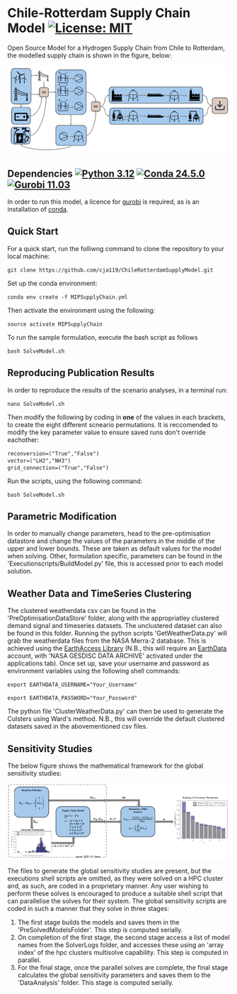 # Chile-Rotterdam Supply Chain Model [![License: MIT](https://img.shields.io/badge/License-MIT-yellow.svg)](https://opensource.org/licenses/MIT)
Open Source Model for a Hydrogen Supply Chain from Chile to Rotterdam, the modelled supply chain is shown in the figure, below:

![Supply Chain](images/SupplyChainDiagram.png)


## Dependencies [![Python 3.12](https://img.shields.io/badge/python-3.12-blue.svg)](https://www.python.org/downloads/release/python-3124/) [![Conda 24.5.0](https://img.shields.io/badge/conda-24.5.0-green.svg)](https://anaconda.org/anaconda/conda/files?page=1&type=conda&version=24.5.0) [![Gurobi 11.03](https://img.shields.io/badge/gurobi-11.0.3-red.svg)](https://www.gurobi.com/downloads/gurobi-optimizer-release-notes-v11-0-3/)
In order to run this model, a licence for [gurobi](https://www.gurobi.com/) is required, as is an installation of [conda](https://docs.anaconda.com/miniconda/). 

## Quick Start
For a quick start, run the folliwng command to clone the repository to your local machine:
```
git clone https://github.com/cja119/ChileRotterdamSupplyModel.git
```

Set up the conda environment:

```
conda env create -f MIPSupplyChain.yml
```

Then activate the environment using the following:

```
source activate MIPSupplyChain
```
To run the sample formulation, execute the bash script as follows

```
bash SolveModel.sh
```
## Reproducing Publication Results
In order to reproduce the results of the scenario analyses, in a terminal run:
```
nano SolveModel.sh
```
Then modify the following by coding in **one** of the values in each brackets, to create the eight different scneario permutations. It is reccomended to modify the key parameter value to ensure saved runs don't override eachother:
```
reconversion=("True","False")
vector=("LH2","NH3")
grid_connection=("True","False")
```
Run the scripts, using the following command:
```
bash SolveModel.sh
```
## Parametric Modification
In order to manually change parameters, head to the pre-optimisation datastore and change the values of the parameters in the middle of the upper and lower bounds. These are taken as default values for the model when solving. Other, formulation specific, parameters can be found in the 'Executionscripts/BuildModel.py' file, this is accessed prior to each model solution. 

## Weather Data and TimeSeries Clustering
The clustered weatherdata csv can be found in the 'PreOptimisationDataStore' folder, along with the appropriatley clustered demand signal and timeseries datasets. The unclustered dataset can also be found in this folder. Running the python scripts 'GetWeatherData.py' will grab the weatherdata files from the NASA Merra-2 database. This is achieved using the [EarthAccess Library](https://earthaccess.readthedocs.io/en/latest/) (N.B., this will require an [EarthData](https://urs.earthdata.nasa.gov/) account, with 'NASA GESDISC DATA ARCHIVE' activated under the applications tab). Once set up, save your username and password as environment variables using the following shell commands:
```
export EARTHDATA_USERNAME="Your_Username"
```

```
export EARTHDATA_PASSWORD="Your_Password"
```
The python file 'ClusterWeatherData.py' can then be used to generate the Culsters using Ward's method. N.B., this will override the default clustered datasets saved in the abovementioned csv files. 
## Sensitivity Studies
The below figure shows the mathematical framework for the global sensitivity studies:

![Supply Chain](images/GlobalSensitivity.png)

The files to generate the global sensitivity studies are present, but the executions shell scripts are omitted, as they were solved on a HPC cluster and, as such, are coded in a proprietary manner. Any user wishing to perform these solves is encouraged to produce a suitable shell script that can parallelise the solves for their system. The global sensitivity scripts are coded in such a manner that they solve in three stages: 
  1) The first stage builds the models and saves them in the 'PreSolvedModelsFolder'. This step is computed serially.
  2) On completion of the first stage, the second stage access a list of model names from the SolverLogs folder, and accesses these using an 'array index' of the hpc clusters multisolve capability. This step is computed in parallel.
  3) For the final stage, once the parallel solves are complete, the final stage calculates the global sensitivity parameters and saves them to the 'DataAnalysis' folder. This stage is computed serially. 
